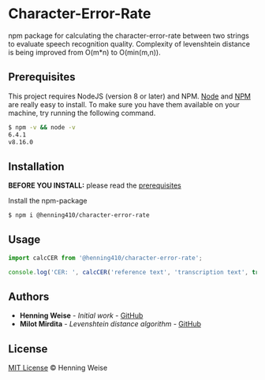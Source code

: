 # Character-Error-Rate
npm package for calculating the character-error-rate between two strings to evaluate speech recognition quality. 
Complexity of levenshtein distance is being improved from O(m*n) to O(min(m,n)).

## Prerequisites

This project requires NodeJS (version 8 or later) and NPM.
[Node](http://nodejs.org/) and [NPM](https://npmjs.org/) are really easy to install.
To make sure you have them available on your machine,
try running the following command.

```sh
$ npm -v && node -v
6.4.1
v8.16.0
```

## Installation

**BEFORE YOU INSTALL:** please read the [prerequisites](#prerequisites)

Install the npm-package

```sh
$ npm i @henning410/character-error-rate
```

## Usage

```js
import calcCER from '@henning410/character-error-rate';

console.log('CER: ', calcCER('reference text', 'transcription text', true, true));
```

## Authors

* **Henning Weise** - *Initial work* - [GitHub](https://github.com/henning410)
* **Milot Mirdita** - *Levenshtein distance algorithm* - [GitHub](https://github.com/milot-mirdita)

## License

[MIT License](https://andreasonny.mit-license.org/2019) © Henning Weise